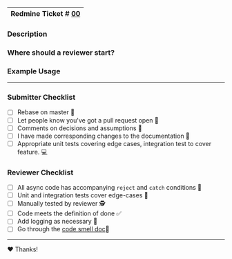 <!---
      Please add the Redmine Ticket number
--->

| Redmine Ticket # [00](https://cis3760.socs.uoguelph.ca/issues/) |
| -------------------------------------------------------------------------------: |


### Description

<!---
      Please describe what you did, why you did it, any major design decisions/assumptions you made, and what other pieces of the codebase may be affected
--->

### Where should a reviewer start?

<!---
      What should a reviewer focus on in review? Let us know!
--->

### Example Usage

<!---
      Below you can display an example of a bot interaction or any other part of the code relevant to the merge request.
--->

---

### Submitter Checklist

* [ ] Rebase on master 🍴
* [ ] Let people know you've got a pull request open 📣
* [ ] Comments on decisions and assumptions 🤷
* [ ] I have made corresponding changes to the documentation 📝
* [ ] Appropriate unit tests covering edge cases, integration test to cover feature. 💻

### Reviewer Checklist

* [ ] All async code has accompanying `reject` and `catch` conditions 🚨
* [ ] Unit and integration tests cover edge-cases 💪
* [ ] Manually tested by reviewer 🕵
* [ ] Code meets the definition of done ✅
* [ ] Add logging as necessary 🔎
* [ ] Go through the [code smell doc](../../docs/CODE_SMELLS.md)👃

---

❤️ Thanks!

